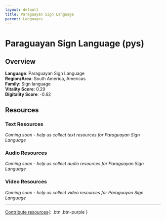 ```yaml
---
layout: default
title: Paraguayan Sign Language
parent: Languages
---
```


# Paraguayan Sign Language (pys)

## Overview

**Language**: Paraguayan Sign Language  
**Region/Area**: South America, Americas  
**Family**: Sign language  
**Vitality Score**: 0.29  
**Digitality Score**: -0.62  

## Resources

### Text Resources
*Coming soon - help us collect text resources for Paraguayan Sign Language*

### Audio Resources
*Coming soon - help us collect audio resources for Paraguayan Sign Language*

### Video Resources
*Coming soon - help us collect video resources for Paraguayan Sign Language*

---

[Contribute resources](https://fairtrain.github.io/){: .btn .btn-purple }
